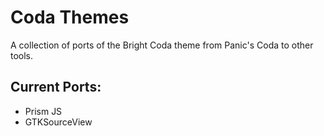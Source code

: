 # Coda Themes

A collection of ports of the Bright Coda theme from Panic's Coda to other tools.

## Current Ports:

* Prism JS
* GTKSourceView

